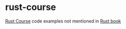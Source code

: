 # rust-course

[Rust Course](https://course.rs/) code examples not mentioned in [Rust book](https://github.com/rust-lang/book)
